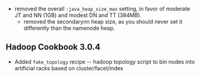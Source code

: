 
* removed the overall `:java_heap_size_max` setting, in favor of moderate JT and NN (1GB) and modest DN and TT (384MB).
  - removed the secondarynn heap size, as you should never set it differently than the namenode heap.


## Hadoop Cookbook 3.0.4

* Added `fake_topology` recipe -- hadoop topology script to bin nodes into artificial racks based on cluster/facet/index
